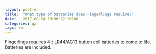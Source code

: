```yaml
---
layout: post-en
title:  "What type of batteries does Fingerlings require?"
date:   2017-08-24 19:06:22 +0100
categories: qa
tags: en
---
```

Fingerlings requires 4 x LR44/AG13 button cell batteries to come to life. Batteries are included.